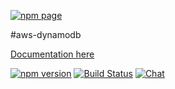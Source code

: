 [![npm page](https://nodei.co/npm/aws-dynamodb.png?downloads=true&downloadRank=true&stars=true)](https://www.npmjs.com/package/aws-dynamodb)

#aws-dynamodb

[Documentation here](http://awspilot.github.io/aws-dynamodb)


[![npm version](https://badge.fury.io/js/aws-dynamodb.svg)](https://badge.fury.io/js/aws-dynamodb)
[![Build Status](https://travis-ci.org/awspilot/aws-dynamodb.svg?branch=master)](https://travis-ci.org/databank/aws-dynamodb)
[![Chat ](https://badges.gitter.im/databank/aws-dynamodb.png)](https://gitter.im/databank/aws-dynamodb)

